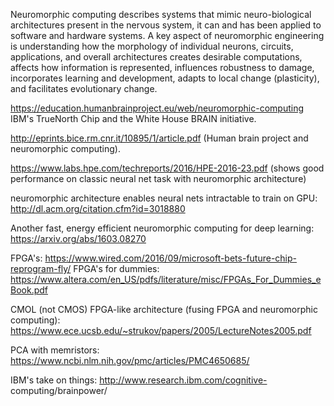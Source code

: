 Neuromorphic computing describes systems that mimic neuro-biological
architectures present in the nervous system, it can and has been applied to
software and hardware systems. A key aspect of neuromorphic engineering is
understanding how the morphology of individual neurons, circuits, applications,
and overall architectures creates desirable computations, affects how
information is represented, influences robustness to damage, incorporates
learning and development, adapts to local change (plasticity), and facilitates
evolutionary change.

https://education.humanbrainproject.eu/web/neuromorphic-computing IBM's
TrueNorth Chip and the White House BRAIN initiative.

http://eprints.bice.rm.cnr.it/10895/1/article.pdf (Human brain project and
neuromorphic computing).

https://www.labs.hpe.com/techreports/2016/HPE-2016-23.pdf (shows good
performance on classic neural net task with neuromorphic architecture)

neuromorphic architecture enables neural nets intractable to train on GPU:
http://dl.acm.org/citation.cfm?id=3018880

Another fast, energy efficient neuromorphic computing for deep learning:
https://arxiv.org/abs/1603.08270

FPGA's: https://www.wired.com/2016/09/microsoft-bets-future-chip-reprogram-fly/
FPGA's for dummies:
https://www.altera.com/en_US/pdfs/literature/misc/FPGAs_For_Dummies_eBook.pdf

CMOL (not CMOS) FPGA-like architecture (fusing FPGA and neuromorphic computing):
https://www.ece.ucsb.edu/~strukov/papers/2005/LectureNotes2005.pdf

PCA with memristors: https://www.ncbi.nlm.nih.gov/pmc/articles/PMC4650685/

IBM's take on things: http://www.research.ibm.com/cognitive-
computing/brainpower/